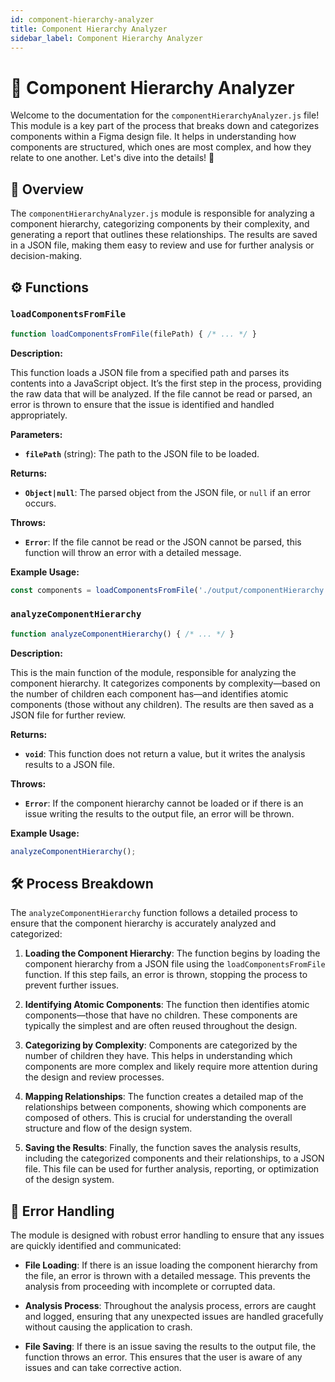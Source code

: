 ```yaml
---
id: component-hierarchy-analyzer
title: Component Hierarchy Analyzer
sidebar_label: Component Hierarchy Analyzer
---
```


# 🧩 Component Hierarchy Analyzer

Welcome to the documentation for the `componentHierarchyAnalyzer.js` file! This module is a key part of the process that breaks down and categorizes components within a Figma design file. It helps in understanding how components are structured, which ones are most complex, and how they relate to one another. Let's dive into the details! 🌟

## 📝 Overview

The `componentHierarchyAnalyzer.js` module is responsible for analyzing a component hierarchy, categorizing components by their complexity, and generating a report that outlines these relationships. The results are saved in a JSON file, making them easy to review and use for further analysis or decision-making.

## ⚙️ Functions

### `loadComponentsFromFile`

```javascript
function loadComponentsFromFile(filePath) { /* ... */ }
```

**Description:**

This function loads a JSON file from a specified path and parses its contents into a JavaScript object. It’s the first step in the process, providing the raw data that will be analyzed. If the file cannot be read or parsed, an error is thrown to ensure that the issue is identified and handled appropriately.

**Parameters:**

- **`filePath`** (string): The path to the JSON file to be loaded.

**Returns:**

- **`Object|null`**: The parsed object from the JSON file, or `null` if an error occurs.

**Throws:**

- **`Error`**: If the file cannot be read or the JSON cannot be parsed, this function will throw an error with a detailed message.

**Example Usage:**

```javascript
const components = loadComponentsFromFile('./output/componentHierarchy.json');
```

### `analyzeComponentHierarchy`

```javascript
function analyzeComponentHierarchy() { /* ... */ }
```

**Description:**

This is the main function of the module, responsible for analyzing the component hierarchy. It categorizes components by complexity—based on the number of children each component has—and identifies atomic components (those without any children). The results are then saved as a JSON file for further review.

**Returns:**

- **`void`**: This function does not return a value, but it writes the analysis results to a JSON file.

**Throws:**

- **`Error`**: If the component hierarchy cannot be loaded or if there is an issue writing the results to the output file, an error will be thrown.

**Example Usage:**

```javascript
analyzeComponentHierarchy();
```

## 🛠️ Process Breakdown

The `analyzeComponentHierarchy` function follows a detailed process to ensure that the component hierarchy is accurately analyzed and categorized:

1. **Loading the Component Hierarchy**: The function begins by loading the component hierarchy from a JSON file using the `loadComponentsFromFile` function. If this step fails, an error is thrown, stopping the process to prevent further issues.

2. **Identifying Atomic Components**: The function then identifies atomic components—those that have no children. These components are typically the simplest and are often reused throughout the design.

3. **Categorizing by Complexity**: Components are categorized by the number of children they have. This helps in understanding which components are more complex and likely require more attention during the design and review processes.

4. **Mapping Relationships**: The function creates a detailed map of the relationships between components, showing which components are composed of others. This is crucial for understanding the overall structure and flow of the design system.

5. **Saving the Results**: Finally, the function saves the analysis results, including the categorized components and their relationships, to a JSON file. This file can be used for further analysis, reporting, or optimization of the design system.

## 🚨 Error Handling

The module is designed with robust error handling to ensure that any issues are quickly identified and communicated:

- **File Loading**: If there is an issue loading the component hierarchy from the file, an error is thrown with a detailed message. This prevents the analysis from proceeding with incomplete or corrupted data.

- **Analysis Process**: Throughout the analysis process, errors are caught and logged, ensuring that any unexpected issues are handled gracefully without causing the application to crash.

- **File Saving**: If there is an issue saving the results to the output file, the function throws an error. This ensures that the user is aware of any issues and can take corrective action.
